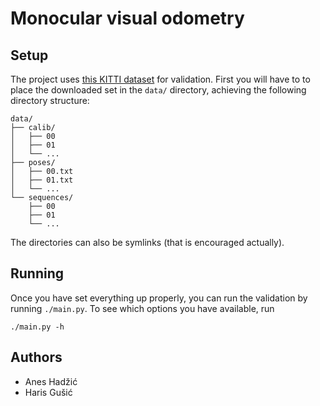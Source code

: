 # Monocular visual odometry

## Setup

The project uses [this KITTI dataset](http://www.cvlibs.net/datasets/kitti/eval_odometry.php)
for validation. First you will have to to place the downloaded set in the `data/`
directory, achieving the following directory structure:

```
data/
├── calib/
│   ├── 00
│   ├── 01
│   └── ...
├── poses/
│   ├── 00.txt
│   ├── 01.txt
│   └── ...
└── sequences/
    ├── 00
    ├── 01
    └── ...
```

The directories can also be symlinks (that is encouraged actually).

## Running

Once you have set everything up properly, you can run the validation by running
`./main.py`. To see which options you have available, run

```
./main.py -h
```

## Authors

- Anes Hadžić
- Haris Gušić
